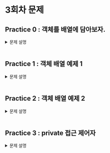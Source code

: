 # 3회차 문제

## Practice 0 : 객체를 배열에 담아보자.

<details>
<summary>문제 설명</summary>

**[문제]** 이론 설명입니다. 천천히 읽어주세요

**[설명]** 배열의 선언 방식은 다음과 같다. -> **practice-01 README.md** 내용 !

- **배열이란?**

  **동일한 자료형(Data Type)의 데이터를 연속된 공간에 저장하기 위한 자료구조**이다.

  JAVA에서의 배열은 C언어에서의 배열과 거의 유사하지만, 한 가지 다른 점이 있다.

  C언어에서의 배열은 `int arr[]` 의 방식으로 변수명을 선언하였지만,

  JAVA에서의 배열은 `int arr[]` 뿐만 아니라, `int[] arr` 의 방식도 지원한다.


- **배열을 선언하는 방식**

```java
  1. 생성과 동시에 초기화
  자료형[] 변수명 = {데이터1, 데이터2, 데이터3, ... };
  
  int[] array = {0,1,2,3,4}; // for example
  
  2. 크기를 지정해서 생성 후에 할당
  자료형[] 변수명 = new 자료형[크기];
  
  int[] num = new int[3]; // 크기가 3인 배열 생성
  num[0] = 0; // 0번 index에 값 할당
  num[1] = 1; // 1번 index에 값 할당
  num[2] = 2; // 2번 index에 값 할당
 ```

여기까지가 practice-01에서 적어둔 배열에 관한 내용이다.

이전까지 실습으로 다룬 내용으로 **클래스를 사용자 정의 자료형**라는 것을 파악할 수 있었다. 
사용자가 정의하는 대로 멤버 변수가 구성되고,매소드 또한 사용자의 정의대로 존재하는 것을 생각해보자.
그렇다면 위의 `자료형` 자리에 사용자 정의 자료형인 `클래스`의 이름이 들어간다면 어떻게 될까?

####  객체들을 배열에 담는 방법은 다음과 같다.
  ```java
    자료형[] 변수명 = new 자료형[크기];
    클래스이름[] 변수명 = new 클래스이름[크기];
    
    int[] num = new int[3]; // int형 데이터가 들어가며, 크기가 3인 배열 num 생성
    num[0] = 0; // 0번 index에 값 할당
    num[1] = 1; // 1번 index에 값 할당
    num[2] = 2; // 2번 index에 값 할당
  
    Card[] deck = new Card[30]; // Card형(Card 객체)이 들어가며, 크기가 30인 배열 deck 생성
    deck[0] = new Card("RED", spade, 1); // 0번 index에 값 할당(여기선 생성자를 통해 객체를 생성하여 할당)
    deck[1] = new Card("Black", diamond, 5); // 1번 index에 값 할당
          ...
    deck[29] = new Card("RED", heart, 3); // 29번 index에 값 할당
  ```

일반적인 자료형을 배열에 담는 과정과 큰 틀은 완전히 동일하다.

1. 크기를 지정하여 배열을 생성한다.
2. 배열의 각각 index에 값을 할당한다.

다만 여기서 2번의 과정이 객체를 담기 때문에 조금은 복잡해진 것뿐이다.

`num[0] = 0` ~~> `deck[0] = new Card[]`

일반적인 자료형의 경우 값을 할당하기 위해 값을 만드는 과정이 단순히 0과 같이 입력하면 되지만,
사용자 정의 자료형은 클래스의 경우 new 연산자와 `생성자`를 이용해야하기 때문에 다른점이 존재하는 것이다.


**[코드]**

Card 객체를 배열에 선언하여, for 문을 통해서 배열 전체에 객체를 할당하는 코드입니다.

```java
public class Practice0{
    public static void main(String[] args){
      Card[] Deck = new Card[54]; // Card 객체를 배열에 선언

      int a;
      for(a = 0; a < 13; a++) {
          Deck[a] = new Card("SPADE", "BLACK", a+1); 
      }
      for(a = 13 * 1 ; a < 13 * 2 ; a++) {
          Deck[a] = new Card("DIAMOND", "RED", a - 13*1 + 1);
      }
      for(a = 13 * 2 ; a < 13 * 3 ; a++) {
          Deck[a] = new Card("HEART", "RED", a - 13*2 + 1);
      }
      for(a = 13 * 3; a < 13 * 4 ; a++) {
          Deck[a] = new Card("CLOVER", "BLACK", a - 13*3 + 1);
      }
      Deck[52] = new Card("JOKER", "RED", -1);
      Deck[53] = new Card("JOKER", "BLACK", -1);

      for(a = 0; a < 54; a++) {
          System.out.println(Deck[a].toString());
      }
    }
}

class Card{ 
    String suit; // diamond, heart, clover, spade, joker
    String color; // red, black
    int rank; // a + 2~10 + j, q, k --> 1 ~ 13

  Card(String suit, String color, int rank){
      this.suit = suit;
      this.color = color;
      this.rank = rank;
  }

  public String getSuit() {
      return suit;
  }

  public String getColor() {
      return color;
  }

  public int getRank() {
      return rank;
  }

  public String toString() {
      return this.suit + " " + this.color + " " + this.rank;
  }

}
```

</details>
<br>

## Practice 1 : 객체 배열 예제 1

<details>
<summary> 문제 설명</summary>

**[문제]** 조장은 사다리 타기로 뽑을까요?

**[설명]** 

- 요구사항 1. Student 클래스를 작성하세요.
  - 멤버 변수로는 이름(name), 학번(studentID), 전공(major)이 포함됩니다.
- 요구사항 2. Student 객체를 5개 담을 수 있는 배열을 선언하여, 객체를 담아줍니다.
  - 학생들에 대한 정보는 다음과 같습니다.
  
  |학생 이름| 학번        | 전공        | 
  |-----------|-----------|---|
  |김자바| 202220736 | software  |
  |박홍길| 202220712 | software  |
  |최원딤| 202020842 | Mathematics |
  |이장원| 201320712 | economics |      
  
  

**[코드]**

```java
public class Practice01{
  public static void main(String[] args){
    Student[] group = new Student[4];
    // TO DO : assign student instance to array with information
    group[0] = new Student("김자바", 202220736, "software");
    group[1] = new Student("박홍길", 202220712, "software");
    group[2] = new Student("최원딤", 202020842, "Mathematics");
    group[3] = new Student("이장원", 201320712, "economics");

    System.out.println(group[0].name + " " + group[0].studentID + " " + group[0].major);
    System.out.println(group[1].name + " " + group[1].studentID + " " + group[1].major);
    System.out.println(group[2].name + " " + group[2].studentID + " " + group[2].major);
    System.out.println(group[3].name + " " + group[3].studentID + " " + group[3].major);

    int captain = (int)(Math.random()*4);
    System.out.println(group[captain].name + " 조장님 잘 부탁드려요~");
  }
}

class Student{
  // TO DO : make variable
  public String name;
  public int studentID;
  public String major;

  public Student(String name, int studentID, String major){
    this.name = name;
    this.studentID = studentID;
    this.major = major;
  }
}

```

</details>

<br>

## Practice 2 : 객체 배열 예제 2

<details>
<summary> 문제 설명</summary>

**[문제]**

**[설명]**

**[코드]**

```java
public class Practice02{
    public static void main(String[] args){
        
    }
}
```

</details>

<br>

## Practice 3 : private 접근 제어자

<details>
<summary> 문제 설명</summary>

**[문제]**

**[설명]**

**[코드]**

```java
public class Practice03{
    public static void main(String[] args){
        
    }
}
```

</details>

<br>
